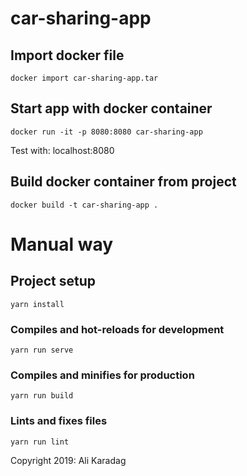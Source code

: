 # car-sharing-app

## Import docker file

```
docker import car-sharing-app.tar
```

## Start app with docker container

```
docker run -it -p 8080:8080 car-sharing-app
```

Test with:
localhost:8080

## Build docker container from project

```
docker build -t car-sharing-app .
```

# Manual way

## Project setup

```
yarn install
```

### Compiles and hot-reloads for development

```
yarn run serve
```

### Compiles and minifies for production

```
yarn run build
```

### Lints and fixes files

```
yarn run lint
```

Copyright 2019: Ali Karadag
